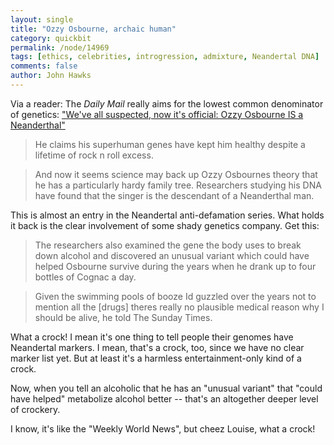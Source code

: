 ```yaml
---
layout: single 
title: "Ozzy Osbourne, archaic human" 
category: quickbit
permalink: /node/14969
tags: [ethics, celebrities, introgression, admixture, Neandertal DNA] 
comments: false 
author: John Hawks 
---
```


Via a reader: The <i>Daily Mail</i> really aims for the lowest common denominator of genetics: <a href="http://www.dailymail.co.uk/sciencetech/article-1323455/Weve-suspected-official-Ozzy-Osbourne-IS-Neanderthal.html">"We've all suspected, now it's official: Ozzy Osbourne IS a Neanderthal"</a>

<blockquote>He claims his superhuman genes have kept him healthy despite a lifetime of rock n roll excess.</blockquote>

<blockquote>And now it seems science may back up Ozzy Osbournes theory that he has a particularly hardy family tree.
Researchers studying his DNA have found that the singer is the descendant of a Neanderthal man.</blockquote>

This is almost an entry in the Neandertal anti-defamation series. What holds it back is the clear involvement of some shady genetics company. Get this: 

<blockquote>The researchers also examined the gene the body uses to break down alcohol and discovered an unusual variant which could have helped Osbourne survive during the years when he drank up to four bottles of Cognac a day.</blockquote>

<blockquote>Given the swimming pools of booze Id guzzled over the years  not to mention all the [drugs]  theres really no plausible medical reason why I should be alive, he told The Sunday Times.</blockquote>

What a crock! I mean it's one thing to tell people their genomes have Neandertal markers. I mean, that's a crock, too, since we have no clear marker list yet. But at least it's a harmless entertainment-only kind of a crock. 

Now, when you tell an alcoholic that he has an "unusual variant" that "could have helped" metabolize alcohol better -- that's an altogether deeper level of crockery. 

I know, it's like the "Weekly World News", but cheez Louise, what a crock!


